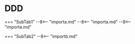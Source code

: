 # DDD

=== "SubTab1"
    --8<-- "importa.md"
    --8<-- "importa.md"
    --8<-- "importa.md"
    
=== "SubTab2"
    --8<-- "importb.md"
